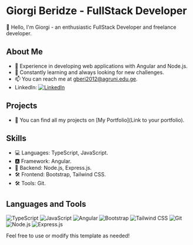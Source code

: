 # Giorgi Beridze - FullStack Developer

👋 Hello, I'm Giorgi - an enthusiastic FullStack Developer and freelance developer.

## About Me

- 💼 Experience in developing web applications with Angular and Node.js.
- 🌱 Constantly learning and always looking for new challenges.
- 📫 You can reach me at [gberi2012@agruni.edu.ge](mailto:gberi2012@agruni.edu.ge).
- LinkedIn: [![LinkedIn](https://img.shields.io/badge/-LinkedIn-0077B5?logo=linkedin&logoColor=white&style=flat)](https://www.linkedin.com/in/giorgi-beridze-427902238/)

## Projects

- 🚀 You can find all my projects on [My Portfolio](Link to your portfolio).

## Skills

- 💻 Languages: TypeScript, JavaScript.
- 🅰️ Framework: Angular.
- 🚀 Backend: Node.js, Express.js.
- 🛠️ Frontend: Bootstrap, Tailwind CSS.
- 🛠️ Tools: Git.


## Languages and Tools

![TypeScript](https://img.shields.io/badge/-TypeScript-3178C6?logo=typescript&logoColor=white&style=flat)
![JavaScript](https://img.shields.io/badge/-JavaScript-F7DF1E?logo=javascript&logoColor=black&style=flat)
![Angular](https://img.shields.io/badge/-Angular-DD0031?logo=angular&logoColor=white&style=flat)
![Bootstrap](https://img.shields.io/badge/-Bootstrap-563D7C?logo=bootstrap&logoColor=white&style=flat)
![Tailwind CSS](https://img.shields.io/badge/-Tailwind%20CSS-38B2AC?logo=tailwind-css&logoColor=white&style=flat)
![Git](https://img.shields.io/badge/-Git-F05032?logo=git&logoColor=white&style=flat)
![Node.js](https://img.shields.io/badge/-Node.js-339933?logo=node.js&logoColor=white&style=flat)
![Express.js](https://img.shields.io/badge/-Express.js-000000?logo=express&logoColor=white&style=flat)

Feel free to use or modify this template as needed!
